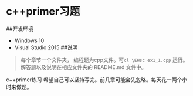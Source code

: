 # c++primer习题
##开发环境
* Windows 10
* Visual Studio 2015
##说明
>每个章节一个文件夹，
>编程题为cpp文件。可```cl \EHsc ex1_1.cpp``` 运行。
>解答题以及说明在相应文件夹的 README.md 文件中。

c++primer练习
希望自己可以坚持写完。前几章可能会先忽略。每天花一两个小时来做题。
